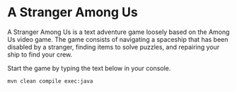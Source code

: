 # A Stranger Among Us

A Stranger Among Us is a text adventure game loosely based on the Among Us video game. The game consists of navigating a spaceship that has been disabled by a stranger, finding items to solve puzzles, and repairing your ship to find your crew.

Start the game by typing the text below in your console.
```
mvn clean compile exec:java  
```